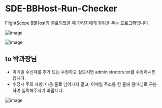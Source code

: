 # SDE-BBHost-Run-Checker
FlightScope BBHost가 종료되었을 때 관리자에게 알림을 주는 프로그램입니다

![image](https://user-images.githubusercontent.com/58966525/120576545-e94be580-c45d-11eb-8182-67dcdb3826d8.png) 

![image](https://user-images.githubusercontent.com/58966525/120576666-20ba9200-c45e-11eb-9057-8a04a72c3692.png)

## to 박과장님
* 이메일 수신자를 추가 또는 수정하고 싶으시면 administrators.txt를 수정하시면 됩니다.
* 수정시 주의 사항: 다음 줄로 넘어가지 말고, 이메일 주소를 한 줄에 콤마(,)로 구분하여 입력해주시기 바랍니다.

![image](https://user-images.githubusercontent.com/58966525/120576896-768f3a00-c45e-11eb-870b-f4040d41054c.png)
